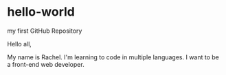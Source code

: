 # hello-world
my first GitHub Repository

Hello all,

My name is Rachel. I'm learning to code in multiple languages. I want to be a front-end web developer.
